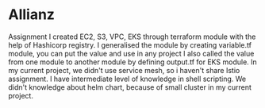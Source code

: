 # Allianz
Assignment
I created EC2, S3, VPC, EKS through terraform module with the help of Hashicorp registry.
I generalised the module by creating variable.tf module, you can put the value and use in any project
I also called the value from one module to another module by defining output.tf for EKS module.
In my current project, we didn't use service mesh, so i haven't share Istio assignment.
I have intermediate level of knowledge in shell scripting.
We didn't knowledge about helm chart, because of small cluster in my current project.
